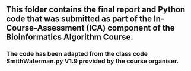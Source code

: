 ## This folder contains the final report and Python code that was submitted as part of the In-Course-Assessment (ICA) component of the Bioinformatics Algorithm Course.

### The code has been adapted from the class code SmithWaterman.py V1.9 provided by the course organiser.
